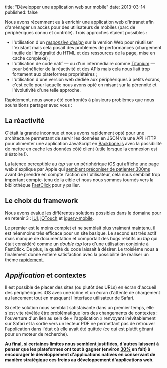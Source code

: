title: "Développer une application web sur mobile"
date: 2013-03-14
published: false

Nous avons récemment eu à enrichir une application web d'intranet afin d'aménager un accès pour des utilisateurs de mobiles (parc de périphériques connu et contrôlé). Trois approches étaient possibles :

- l'utilisation d'un [*responsive design*](https://fr.wikipedia.org/wiki/Responsive_Web_Design) sur la version Web pour réutiliser l'existant mais cela posait des problèmes de performances (chargement inutile de l'intégralité du HTML et des ressources de la page, mise en cache complexe) ;
- l'utilisation de code natif — ou d'un intermédiaire comme [Titanium](http://www.appcelerator.com/platform/titanium-sdk/) — pour bénéficier de la réactivité et des APIs mais cela nous liait trop fortement aux plateformes propriétaires ;
- l'utilisation d'une version web dédiée aux périphériques à petits écrans, c'est celle pour laquelle nous avons opté en misant sur la pérennité et l'évolutivité d'une telle approche.

Rapidement, nous avons été confrontés à plusieurs problèmes que nous souhaitions partager avec vous :

## La réactivité

C'était la grande inconnue et nous avons rapidement opté pour une architecture permettant de servir les données en JSON via une API HTTP pour alimenter une application JavaScript en [Backbone.js](http://backbonejs.org/) avec la possibilité de mettre en cache les données côté client (utile lorsque la connexion est aléatoire !).

La latence perceptible au *tap* sur un périphérique iOS qui affiche une page web s'explique par Apple qui [semblent préconiser de patienter 300ms](http://cubiq.org/remove-onclick-delay-on-webkit-for-iphone) avant de prendre en compte l'action de l'utilisateur, cela nous semblait trop important compte-tenu de la cible et nous nous sommes tournés vers la bibliothèque [FastClick](https://github.com/ftlabs/fastclick) pour y pallier.

## Le choix du framework

Nous avons évalué les différentes solutions possibles dans le domaine pour en retenir 3 : [iUI](http://www.iui-js.org/), [jQTouch](http://jqtjs.com/) et [jquery-mobile](http://jquerymobile.com/).

Le premier est le moins complet et ne semblait plus vraiment maintenu, il est néanmoins très efficace pour un site basique. Le second est très actif mais manque de documentation et comportait des bugs relatifs au *tap* qui était considéré comme un *double tap* lors d'une utilisation conjointe à FastClick. De plus, la qualité du code laissait à désirer. Le troisième nous a finalement donné entière satisfaction avec la possibilité de réaliser un thème [rapidement](http://jquerymobile.com/themeroller/).

## *Appification* et contextes

Il est possible de placer des sites (ou plutôt des URLs) en écran d'accueil des périphériques iOS avec une icône et un écran d'attente de chargement au lancement tout en masquant l'interface utilisateur de Safari.

Si cette solution nous semblait satisfaisante dans un premier temps, elle s'est vite révélée être problématique lors des changements de contextes : l'ouverture d'un lien au sein de « l'application » renvoyant inévitablement sur Safari et la sortie vers un lecteur PDF ne permettant pas de retrouver l'application dans l'état où elle avait été quittée (ce qui est plutôt gênant pour un moteur de recherche).

**Au final, si certaines limites nous semblent justifiées, d'autres laissent à penser que les plateformes ont tout à gagner (environ [30%](http://www.washingtonpost.com/wp-dyn/content/article/2011/02/18/AR2011021807943.html) en fait) à encourager le développement d'applications natives en conservant de manière stratégique ces freins au développement d'applications web.**
